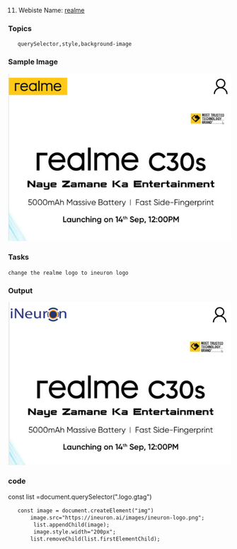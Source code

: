 11. Webiste Name: [realme](https://www.realme.com/in/)

### Topics

       querySelector,style,background-image

### Sample Image

![Sample One](./Pic20.png)

### Tasks

    change the realme logo to ineuron logo

### Output

![Output](./Pic21.png)

### code


const list =document.querySelector(".logo.gtag")

       const image = document.createElement("img")
           image.src="https://ineuron.ai/images/ineuron-logo.png";
            list.appendChild(image);
            image.style.width="200px";
           list.removeChild(list.firstElementChild);
           
